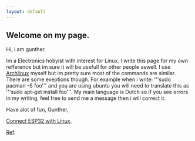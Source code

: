 ```yaml
---
layout: default
---
```

## Welcome on my page.
Hi, i am gunther.

Im a Electronics hobyist with interest for Linux. I write this page for my own refference but im sure it will be usefull for other people aswell. I use [Archlinux](https://www.archlinux.org/) myself but im pretty sure most of the commands are similar. There are some exeptions though. For example when i write: '''sudo pacman -S foo''' and you are using ubuntu you will need to translate this as '''sudo apt-get install foo'''. My main language is Dutch so if you see errors in my writing, feel free to send me a message then i will correct it.

Have alot of fun,
Gunther,

[Connect ESP32 with Linux](connect-ESP32-with-linux).

[Ref](ref).
